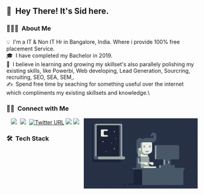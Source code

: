 <!-- ### Hi There 👋
<!--
**Mohammed Siddiq/Mohammed Siddiq** is a ✨ _special_ ✨ repository because its `README.md` (this file) appears on your GitHub profile.
Here are some ideas to get you started:
- 🔭 I’m currently working on ...
- 🌱 I’m currently learning ...
- 👯 I’m looking to collaborate on ...
- 🤔 I’m looking for help with ...
- 💬 Ask me about ...
- 📫 How to reach me: ...
- 😄 Pronouns: ...
- ⚡ Fun fact: ...
-->
## 👋 &nbsp;Hey There! It's Sid here.
### 👨🏻‍💻 &nbsp;About Me
💡 &nbsp;I'm a IT & Non IT Hr in Bangalore, India. Where i provide 100% free placement Service.\
🎓 &nbsp;I have completed my Bachelor in 2019.\
🌱 &nbsp;I believe in learning and growing my skillset's also parallely polishing my existing skills, like Powerbi, Web developing, Lead Generation, Sourcring, recruiting, SEO, SEA, SEM,.\
✍️ &nbsp;Spend free time by seaching for something useful over the internet which compliments my existing skillsets and knowledge.\


### 🤝🏻 &nbsp;Connect with Me
<p align="center">
<a href="https://www.linkedin.com/in/sidhoo"><img src="https://img.shields.io/badge/LinkedIn-Sidhoo-blue"/></a>&nbsp;
<a href="mailto:Sidhooman@gmail.com"><img src="https://img.shields.io/badge/Gmail-Sidhooman@gmail.com-red"/></a>&nbsp;
<a href="https://twitter.com/Sid_hoo"><img alt="Twitter URL" src="https://img.shields.io/badge/Twitter-Sid_hoo-blue"/></a>
<a href="https://instagram.com/Sid_hoo"><img src="https://img.shields.io/badge/-@Sid_hoo-E4405F?style=flat&logo=Instagram&logoColor=white"/></a>
<a href="https://facebook.com/sidhooman"><img src="https://img.shields.io/badge/-@Sidhooman-1877F2?style=flat&logo=Facebook&logoColor=white"/></a>
  
  <img alt="Night Coding" src="https://raw.githubusercontent.com/AVS1508/AVS1508/master/assets/Night-Coding.gif" align="right"/>
  
  ### 🛠 &nbsp;Tech Stack
  
